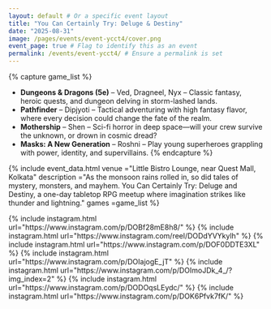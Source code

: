 ```yaml
---
layout: default # Or a specific event layout
title: "You Can Certainly Try: Deluge & Destiny"
date: "2025-08-31"
image: /pages/events/event-ycct4/cover.png
event_page: true # Flag to identify this as an event
permalink: /events/event-ycct4/ # Ensure a permalink is set
---
```

<style>
    .form-link a {
    color: #4a4552;
    font-weight: bold;
    text-decoration: none;
    border-bottom: 1px solid #978da5;
    padding-bottom: 1px;
}
    .form-link a:hover {
        border-bottom-color: #000000;
    }
</style>


{% capture game_list %}
- **Dungeons & Dragons (5e)** – Ved, Dragneel, Nyx – Classic fantasy, heroic quests, and dungeon delving in storm-lashed lands.
- **Pathfinder** – Dipjyoti – Tactical adventuring with high fantasy flavor, where every decision could change the fate of the realm.
- **Mothership** – Shen – Sci-fi horror in deep space—will your crew survive the unknown, or drown in cosmic dread?
- **Masks: A New Generation** – Roshni – Play young superheroes grappling with power, identity, and supervillains.
{% endcapture %}

{% include event_data.html
    venue       ="Little Bistro Lounge, near Quest Mall, Kolkata"
    description ="As the monsoon rains rolled in, so did tales of mystery, monsters, and mayhem. You Can Certainly Try: Deluge and Destiny, a one-day tabletop RPG meetup where imagination strikes like thunder and lightning."
    games       =game_list
%}

<!-- It is time for **a new adventure** and the guild is hiring _adventurers_!
Whether you're a seasoned adventurer or brand new to the hobby, we’ve got a seat for you at the table. Fill up the registration link to book your spot. We have limited seats!

But before that here are some stuff the recruit should know about!

**Registration rules**
- The spots for players are limited so make sure to book it as soon as possible.
- Your spot will be confirmed only after you make the payment and submit this form, in first-come-first-serve basis.
- We will reach out to you via WhatsApp to include you in your table group, and all further communications regarding the event will be via WhatsApp.
- The entry tickets can be cancelled till **25th August**, after which there will be no refund for cancellations.
- In the event of over-registration, you can choose to either get a refund or wait for a spot to open before the event.

**Event Details**
- There will be 6 DMs hosting 6 separate games. Players will be assigned to games based on their preferences to the best of our ability.
- There will be an online (WhatsApp / Discord) session 0 with the DMs before the game.
- Players are expected to maintain communication with their DMs and adhere to the session 0 and character creation deadlines.
- In the event of non-communication, we reserve the right to cancel your tickets without refund after 25th August. -->

<!-- <div class="form-link" markdown="1">
📝 - The house is full! But you are cordially invted to spectate the games on 31st August!
</div> -->


<div style="column-width: 350px; column-gap: 10px; column-fill: balance;">
{% include instagram.html url="https://www.instagram.com/p/DOBf28mE8h8/" %}
{% include instagram.html url="https://www.instagram.com/reel/DODdYVYkylh" %}
{% include instagram.html url="https://www.instagram.com/p/DOF0DDTE3XL" %}
{% include instagram.html url="https://www.instagram.com/p/DOIajogE_jT" %}
{% include instagram.html url="https://www.instagram.com/p/DOImoJDk_4_/?img_index=2" %}
{% include instagram.html url="https://www.instagram.com/p/DODOqsLEydc/" %}
{% include instagram.html url="https://www.instagram.com/p/DOK6Pfvk7fK/" %}
</div>
<script src="//www.instagram.com/embed.js"></script>
